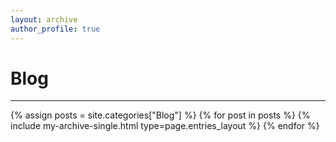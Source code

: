 ```yaml
---
layout: archive
author_profile: true
---
```


<h1>Blog</h1>
<hr>
{% assign posts = site.categories["Blog"] %}
{% for post in posts %}
    {% include my-archive-single.html type=page.entries_layout %}
{% endfor %}
<div>
</div>